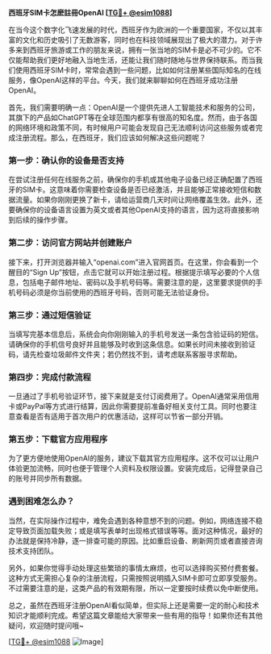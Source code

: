 **西班牙SIM卡怎麽註冊OpenAI [[TG💪+ @esim1088](https://t.me/s/esim1088)]**

在当今这个数字化飞速发展的时代，西班牙作为欧洲的一个重要国家，不仅以其丰富的文化和历史吸引了无数游客，同时也在科技领域展现出了极大的潜力。对于许多来到西班牙旅游或工作的朋友来说，拥有一张当地的SIM卡是必不可少的。它不仅能帮助我们更好地融入当地生活，还能让我们随时随地与世界保持联系。而当我们使用西班牙SIM卡时，常常会遇到一些问题，比如如何注册某些国际知名的在线服务，像OpenAI这样的平台。今天，我们就来聊聊如何在西班牙成功注册OpenAI。

首先，我们需要明确一点：OpenAI是一个提供先进人工智能技术和服务的公司，其旗下的产品如ChatGPT等在全球范围内都享有很高的知名度。然而，由于各国的网络环境和政策不同，有时候用户可能会发现自己无法顺利访问这些服务或者完成注册流程。那么，在西班牙，我们应该如何解决这些问题呢？

### 第一步：确认你的设备是否支持

在尝试注册任何在线服务之前，确保你的手机或其他电子设备已经正确配置了西班牙的SIM卡。这意味着你需要检查设备是否已经激活，并且能够正常接收短信和数据流量。如果你刚刚更换了新卡，请给运营商几天时间让网络覆盖生效。此外，还要确保你的设备语言设置为英文或者其他OpenAI支持的语言，因为这将直接影响到后续的操作步骤。

### 第二步：访问官方网站并创建账户

接下来，打开浏览器并输入“openai.com”进入官网首页。在这里，你会看到一个醒目的“Sign Up”按钮，点击它就可以开始注册过程。根据提示填写必要的个人信息，包括电子邮件地址、密码以及手机号码等。需要注意的是，这里要求提供的手机号码必须是你当前使用的西班牙号码，否则可能无法验证身份。

### 第三步：通过短信验证

当填写完基本信息后，系统会向你刚刚输入的手机号发送一条包含验证码的短信。请确保你的手机信号良好并且能够及时收到这条信息。如果长时间未接收到验证码，请先检查垃圾邮件文件夹；若仍然找不到，请考虑联系客服寻求帮助。

### 第四步：完成付款流程

一旦通过了手机号验证环节，接下来就是支付订阅费用了。OpenAI通常采用信用卡或PayPal等方式进行结算，因此你需要提前准备好相关支付工具。同时也要注意查看是否有适用于首次用户的优惠活动，这样可以节省一部分开销。

### 第五步：下载官方应用程序

为了更方便地使用OpenAI的服务，建议下载其官方应用程序。这不仅可以让用户体验更加流畅，同时也便于管理个人资料及权限设置。安装完成后，记得登录自己的账号并同步所有数据。

### 遇到困难怎么办？

当然，在实际操作过程中，难免会遇到各种意想不到的问题。例如，网络连接不稳定导致页面加载失败；或是填写表单时出现格式错误等等。面对这种情况，最好的办法就是保持冷静，逐一排查可能的原因。比如重启设备、刷新网页或者直接咨询技术支持团队。

另外，如果你觉得手动处理这些繁琐的事情太麻烦，也可以选择购买预付费套餐。这种方式无需担心复杂的注册流程，只需按照说明插入SIM卡即可立即享受服务。不过需要注意的是，这类产品的有效期有限，所以一定要按时续费以免中断使用。

总之，虽然在西班牙注册OpenAI看似简单，但实际上还是需要一定的耐心和技术知识才能顺利完成。希望这篇文章能给大家带来一些有用的指导！如果你还有其他疑问，欢迎随时提问哦~

[[TG💪+ @esim1088](https://t.me/s/esim1088) ![Image](https://i.postimg.cc/4NQfJmqS/Snipaste-2025-05-13-00-14-12.png)]